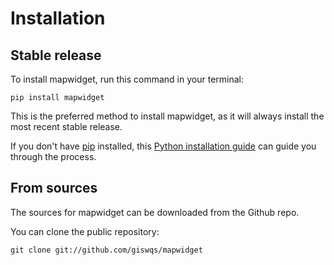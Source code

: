 # Installation

## Stable release

To install mapwidget, run this command in your terminal:

```
pip install mapwidget
```

This is the preferred method to install mapwidget, as it will always install the most recent stable release.

If you don't have [pip](https://pip.pypa.io) installed, this [Python installation guide](http://docs.python-guide.org/en/latest/starting/installation/) can guide you through the process.

## From sources

The sources for mapwidget can be downloaded from the Github repo.

You can clone the public repository:

```
git clone git://github.com/giswqs/mapwidget
```
